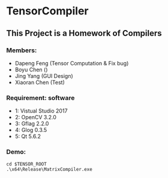 TensorCompiler
==============

## This Project is a Homework of Compilers

### Members: 
* Dapeng Feng (Tensor Computation & Fix bug)
* Boyu Chen ()
* Jing Yang (GUI Design)
* Xiaoran Chen (Test)

### Requirement: software
* 1: Vistual Studio 2017
* 2: OpenCV 3.2.0
* 3: Gflag 2.2.0
* 4: Glog 0.3.5
* 5: Qt 5.6.2

### Demo:
```
cd $TENSOR_ROOT
.\x64\Release\MatrixCompiler.exe
```
